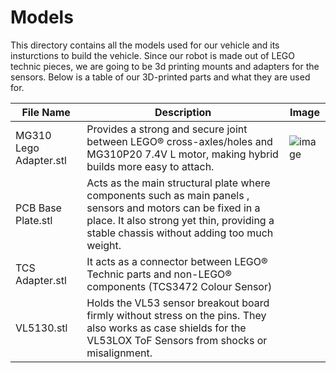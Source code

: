 Models
==== 
This directory contains all the models used for our vehicle and its insturctions to build the vehicle. Since our robot is made out of LEGO technic pieces, we are going to be 3d printing mounts and adapters for the sensors. Below is a table of our 3D-printed parts and what they are used for.

| File Name | Description | Image | 
| ----------- | ----------- | ----------- |
| MG310 Lego Adapter.stl | Provides a strong and secure joint between LEGO® cross-axles/holes and MG310P20 7.4V L motor, making hybrid builds more easy to attach. | ![image](https://drive.google.com/file/d/1Qol2kETt1tBucfINB_nc8fesh6m_H3JN/view?usp=drive_link) |
| PCB Base Plate.stl | Acts as the main structural plate where components such as main panels , sensors and motors can be fixed in a place. It also strong yet thin, providing a stable chassis without adding too much weight. | 
| TCS Adapter.stl | It acts as a connector between LEGO® Technic parts and non-LEGO® components (TCS3472 Colour Sensor) |
| VL5130.stl | Holds the VL53 sensor breakout board firmly without stress on the pins. They also works as case shields for the VL53LOX ToF Sensors from shocks or misalignment. |
